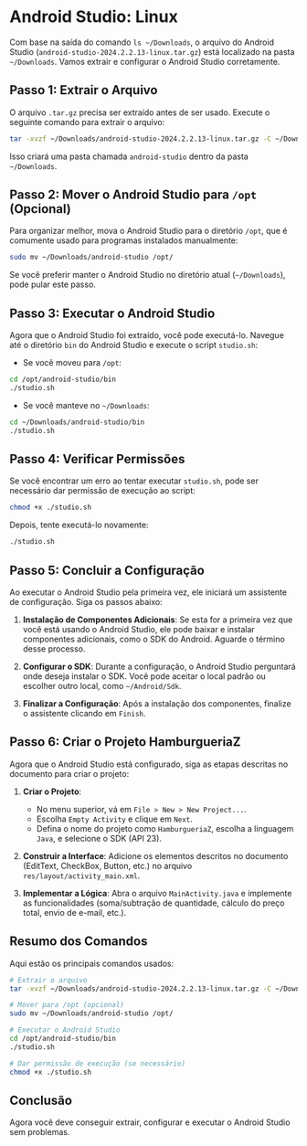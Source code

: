 # Android Studio: Linux

Com base na saída do comando `ls ~/Downloads`, o arquivo do Android Studio (`android-studio-2024.2.2.13-linux.tar.gz`) está localizado na pasta `~/Downloads`. Vamos extrair e configurar o Android Studio corretamente.

## Passo 1: Extrair o Arquivo
O arquivo `.tar.gz` precisa ser extraído antes de ser usado. Execute o seguinte comando para extrair o arquivo:
```bash
tar -xvzf ~/Downloads/android-studio-2024.2.2.13-linux.tar.gz -C ~/Downloads/
```
Isso criará uma pasta chamada `android-studio` dentro da pasta `~/Downloads`.

## Passo 2: Mover o Android Studio para `/opt` (Opcional)
Para organizar melhor, mova o Android Studio para o diretório `/opt`, que é comumente usado para programas instalados manualmente:
```bash
sudo mv ~/Downloads/android-studio /opt/
```
Se você preferir manter o Android Studio no diretório atual (`~/Downloads`), pode pular este passo.

## Passo 3: Executar o Android Studio
Agora que o Android Studio foi extraído, você pode executá-lo. Navegue até o diretório `bin` do Android Studio e execute o script `studio.sh`:

- Se você moveu para `/opt`:
```bash
cd /opt/android-studio/bin
./studio.sh
```

- Se você manteve no `~/Downloads`:
```bash
cd ~/Downloads/android-studio/bin
./studio.sh
```

## Passo 4: Verificar Permissões
Se você encontrar um erro ao tentar executar `studio.sh`, pode ser necessário dar permissão de execução ao script:
```bash
chmod +x ./studio.sh
```
Depois, tente executá-lo novamente:
```bash
./studio.sh
```

## Passo 5: Concluir a Configuração
Ao executar o Android Studio pela primeira vez, ele iniciará um assistente de configuração. Siga os passos abaixo:

1. **Instalação de Componentes Adicionais**:
   Se esta for a primeira vez que você está usando o Android Studio, ele pode baixar e instalar componentes adicionais, como o SDK do Android. Aguarde o término desse processo.

2. **Configurar o SDK**:
   Durante a configuração, o Android Studio perguntará onde deseja instalar o SDK. Você pode aceitar o local padrão ou escolher outro local, como `~/Android/Sdk`.

3. **Finalizar a Configuração**:
   Após a instalação dos componentes, finalize o assistente clicando em `Finish`.

## Passo 6: Criar o Projeto HamburgueriaZ
Agora que o Android Studio está configurado, siga as etapas descritas no documento para criar o projeto:

1. **Criar o Projeto**:
   - No menu superior, vá em `File > New > New Project...`.
   - Escolha `Empty Activity` e clique em `Next`.
   - Defina o nome do projeto como `HamburgueriaZ`, escolha a linguagem `Java`, e selecione o SDK (API 23).

2. **Construir a Interface**:
   Adicione os elementos descritos no documento (EditText, CheckBox, Button, etc.) no arquivo `res/layout/activity_main.xml`.

3. **Implementar a Lógica**:
   Abra o arquivo `MainActivity.java` e implemente as funcionalidades (soma/subtração de quantidade, cálculo do preço total, envio de e-mail, etc.).

## Resumo dos Comandos
Aqui estão os principais comandos usados:
```bash
# Extrair o arquivo
tar -xvzf ~/Downloads/android-studio-2024.2.2.13-linux.tar.gz -C ~/Downloads/

# Mover para /opt (opcional)
sudo mv ~/Downloads/android-studio /opt/

# Executar o Android Studio
cd /opt/android-studio/bin
./studio.sh

# Dar permissão de execução (se necessário)
chmod +x ./studio.sh
```

## Conclusão
Agora você deve conseguir extrair, configurar e executar o Android Studio sem problemas.
